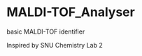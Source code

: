 # MALDI-TOF_Analyser
basic MALDI-TOF identifier

Inspired by SNU Chemistry Lab 2 <MALDI-TOF Peptide Mass Analyzing>
